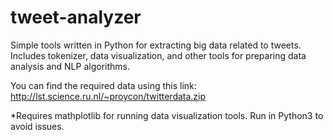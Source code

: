# tweet-analyzer
Simple tools written in Python for extracting big data related to tweets. Includes tokenizer, data visualization, and other tools for preparing data analysis and NLP algorithms. 

You can find the required data using this link: http://lst.science.ru.nl/~proycon/twitterdata.zip

*Requires mathplotlib for running data visualization tools. Run in Python3 to avoid issues.
